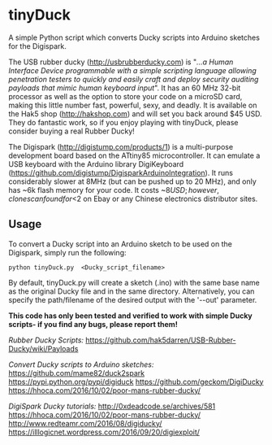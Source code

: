 # tinyDuck
A simple Python script which converts Ducky scripts into Arduino sketches for the Digispark. 

The USB rubber ducky (http://usbrubberducky.com) is "*...a Human Interface Device programmable with a simple scripting language allowing penetration testers to quickly and easily craft and deploy security auditing payloads that mimic human keyboard input*". It has an 60 MHz 32-bit  processor as well as the option to store your code on a microSD card, making this little number fast, powerful, sexy, and deadly. It is available on the Hak5 shop (http://hakshop.com)  and will set you back around $45 USD. They do fantastic work, so if you enjoy playing with tinyDuck, please consider buying a real Rubber Ducky!

The Digispark (http://digistump.com/products/1) is a multi-purpose development board based on the ATtiny85 microcontroller. It can emulate a USB keyboard with the  Arduino library DigiKeyboard (https://github.com/digistump/DigisparkArduinoIntegration). It runs considerably slower at 8MHz (but can be pushed up to 20 MHz), and only has ~6k flash memory for your code. It costs ~$8 USD; however, clones can found for <$2 on Ebay or any Chinese electronics distributor sites.

## Usage
To convert a Ducky script into an Arduino sketch to be used on the Digispark, simply run the following:
```
python tinyDuck.py  <Ducky_script_filename>
```
By default, tinyDuck.py will create a sketch (.ino) with the same base name as the original Ducky file and in the same directory. Alternatively, you can specify the path/filename of the desired output with the '--out' parameter.

**This code has only been tested and verified to work with simple Ducky scripts- if you find any bugs, please report them!**

*Rubber Ducky Scripts:*
https://github.com/hak5darren/USB-Rubber-Ducky/wiki/Payloads

*Convert Ducky scripts to Arduino sketches:*
https://github.com/mame82/duck2spark
https://pypi.python.org/pypi/digiduck
https://github.com/geckom/DigiDucky
https://hhoca.com/2016/10/02/poor-mans-rubber-ducky/

*DigiSpark Ducky tutorials:*
http://0xdeadcode.se/archives/581    
https://hhoca.com/2016/10/02/poor-mans-rubber-ducky/
http://www.redteamr.com/2016/08/digiducky/
https://illlogicnet.wordpress.com/2016/09/20/digiexploit/

